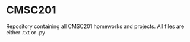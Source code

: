 # CMSC201
Repository containing all CMSC201 homeworks and projects. All files are either .txt or .py
